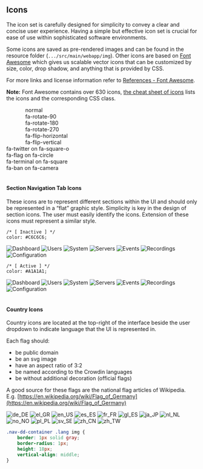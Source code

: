 ## Icons

The icon set is carefully designed for simplicity to convey a clear
and concise user experience. Having a simple but effective icon set is crucial for ease
of use within sophisticated software environments.

Some icons are saved as pre-rendered images and can be found in the resource folder (`.../src/main/webapp/img`). Other icons are based on [Font Awesome](http://fontawesome.io/) which gives us scalable vector icons that can be customized by size, color, drop shadow, and anything that is provided by CSS.

For more links and license information refer to [References - Font Awesome](/modules/admin-ui/style/references/#font-awesome).

**Note:** Font Awesome contains over 630 icons, [the cheat sheet of icons](http://fontawesome.io/cheatsheet/) lists the icons and the corresponding CSS class.

<div class="row">
  <div class="col-4">
    <i class="fa fa-camera-retro fa-lg"></i>
    <i class="fa fa-camera-retro fa-2x"></i>
    <i class="fa fa-camera-retro fa-3x"></i>
    <i class="fa fa-camera-retro fa-4x"></i>
    <i class="fa fa-camera-retro fa-5x"></i>
  </div>
  <div class="col-3" style="padding-left: 50px;">
    <i class="fa fa-shield"></i> normal<br>
    <i class="fa fa-shield fa-rotate-90"></i> fa-rotate-90<br>
    <i class="fa fa-shield fa-rotate-180"></i> fa-rotate-180<br>
    <i class="fa fa-shield fa-rotate-270"></i> fa-rotate-270<br>
    <i class="fa fa-shield fa-flip-horizontal"></i> fa-flip-horizontal<br>
    <i class="fa fa-shield fa-flip-vertical"></i> fa-flip-vertical
  </div>
  <div class="col-4">
    <span class="fa-stack fa-lg">
      <i class="fa fa-square-o fa-stack-2x"></i>
      <i class="fa fa-twitter fa-stack-1x"></i>
    </span>
    fa-twitter on fa-square-o<br>
    <span class="fa-stack fa-lg">
      <i class="fa fa-circle fa-stack-2x"></i>
      <i class="fa fa-flag fa-stack-1x fa-inverse"></i>
    </span>
    fa-flag on fa-circle<br>
    <span class="fa-stack fa-lg">
      <i class="fa fa-square fa-stack-2x"></i>
      <i class="fa fa-terminal fa-stack-1x fa-inverse"></i>
    </span>
    fa-terminal on fa-square<br>
    <span class="fa-stack fa-lg">
      <i class="fa fa-camera fa-stack-1x"></i>
      <i class="fa fa-ban fa-stack-2x text-danger"></i>
    </span>
    fa-ban on fa-camera
  </div>
</div>
<br/>

#### Section Navigation Tab Icons

These icons are to represent different sections within the UI and
should only be represented in a “flat” graphic style. Simplicity is
key in the design of section icons. The user must easily identify
the icons. Extension of these icons must represent a similar style.

<div class="icons">
<div>
<pre><code clas="css hljs" class="hljs css"><span class="hljs-comment">/* [ Inactive ] */</span>
<span class="hljs-rule"><span class="hljs-attribute">color</span><span class="hljs-rule">:</span><span class="hljs-value"><span class="hljs-hexcolor"> #C6C6C6</span></span></span>;
</code></pre>
</div>
  <img src="../../../../img/dashboard_2x.png" alt="Dashboard"/>
  <img src="../../../../img/user-group_2x.png" alt="Users"/>
  <img src="../../../../img/system_2x.png" alt="System"/>
  <img src="../../../../img/servers_2x.png" alt="Servers"/>
  <img src="../../../../img/events_2x.png" alt="Events"/>
  <img src="../../../../img/recordings_2x.png" alt="Recordings"/>
  <img src="../../../../img/configuration_2x.png" alt="Configuration"/>
</div>

<div class="icons">
<div>
<pre><code clas="css hljs" class="hljs css"><span class="hljs-comment">/* [ Active ] */</span>
<span class="hljs-rule"><span class="hljs-attribute">color</span><span class="hljs-rule">:</span><span class="hljs-value"><span class="hljs-hexcolor"> #A1A1A1</span></span></span>;
</code></pre>
</div>
  <img src="../../../../img/dashboard-on_2x.png" alt="Dashboard"/>
  <img src="../../../../img/user-group-on_2x.png" alt="Users"/>
  <img src="../../../../img/system-on_2x.png" alt="System"/>
  <img src="../../../../img/servers-on_2x.png" alt="Servers"/>
  <img src="../../../../img/events-on_2x.png" alt="Events"/>
  <img src="../../../../img/recordings-on_2x.png" alt="Recordings"/>
  <img src="../../../../img/configuration-on_2x.png" alt="Configuration"/>
</div>
<br/>

<!-- #### UI Control Icons -->

#### Country Icons
Country icons are located at the top-right of the interface
beside the user dropdown to indicate language that the UI is
represented in.

Each flag should:

 - be public domain
 - be an svg image
 - have an aspect ratio of 3:2
 - be named according to the Crowdin languages
 - be without additional decoration (official flags)

A good source for these flags are the national flag articles of Wikipedia.<br/>E.g. [https://en.wikipedia.org/wiki/Flag_of_Germany](https://en.wikipedia.org/wiki/Flag_of_Germany)

<div class="icons flags">
  <img src="../../../../img/lang/de_DE.svg" alt="de_DE"/>
  <img src="../../../../img/lang/el_GR.svg" alt="el_GR"/>
  <img src="../../../../img/lang/en_US.svg" alt="en_US"/>
  <img src="../../../../img/lang/es_ES.svg" alt="es_ES"/>
  <img src="../../../../img/lang/fr_FR.svg" alt="fr_FR"/>
  <img src="../../../../img/lang/gl_ES.svg" alt="gl_ES"/>
  <img src="../../../../img/lang/ja_JP.svg" alt="ja_JP"/>
  <img src="../../../../img/lang/nl_NL.svg" alt="nl_NL"/>
  <img src="../../../../img/lang/no_NO.svg" alt="no_NO"/>
  <img src="../../../../img/lang/pl_PL.svg" alt="pl_PL"/>
  <img src="../../../../img/lang/sv_SE.svg" alt="sv_SE"/>
  <img src="../../../../img/lang/zh_CN.svg" alt="zh_CN"/>
  <img src="../../../../img/lang/zh_TW.svg" alt="zh_TW"/>
</div>

```css
.nav-dd-container .lang img {
    border: 1px solid gray;
    border-radius: 1px;
    height: 18px;
    vertical-align: middle;
}
```
